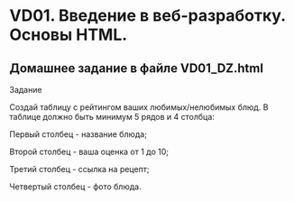 # VD01. Введение в веб-разработку. Основы HTML.

## Домашнее задание в файле VD01_DZ.html
Задание

Создай таблицу с рейтингом ваших любимых/нелюбимых блюд.
В таблице должно быть минимум 5 рядов и 4 столбца:

Первый столбец - название блюда;

Второй столбец - ваша оценка от 1 до 10;

Третий столбец - ссылка на рецепт;

Четвертый столбец - фото блюда.

